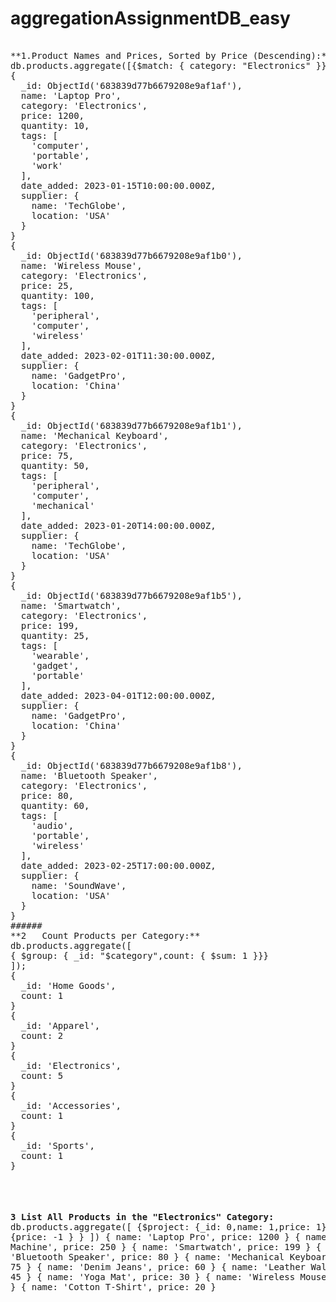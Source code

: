 # aggregationAssignmentDB_easy  
<pre/>  
**1.Product Names and Prices, Sorted by Price (Descending):**
db.products.aggregate([{$match: { category: "Electronics" }}]);
{
  _id: ObjectId('683839d77b6679208e9af1af'),
  name: 'Laptop Pro',
  category: 'Electronics',
  price: 1200,
  quantity: 10,
  tags: [
    'computer',
    'portable',
    'work'
  ],
  date_added: 2023-01-15T10:00:00.000Z,
  supplier: {
    name: 'TechGlobe',
    location: 'USA'
  }
}  
{
  _id: ObjectId('683839d77b6679208e9af1b0'),
  name: 'Wireless Mouse',
  category: 'Electronics',
  price: 25,
  quantity: 100,
  tags: [
    'peripheral',
    'computer',
    'wireless'
  ],
  date_added: 2023-02-01T11:30:00.000Z,
  supplier: {
    name: 'GadgetPro',
    location: 'China'
  }
}  
{
  _id: ObjectId('683839d77b6679208e9af1b1'),
  name: 'Mechanical Keyboard',
  category: 'Electronics',
  price: 75,
  quantity: 50,
  tags: [
    'peripheral',
    'computer',
    'mechanical'
  ],
  date_added: 2023-01-20T14:00:00.000Z,
  supplier: {
    name: 'TechGlobe',
    location: 'USA'
  }
}  
{
  _id: ObjectId('683839d77b6679208e9af1b5'),
  name: 'Smartwatch',
  category: 'Electronics',
  price: 199,
  quantity: 25,
  tags: [
    'wearable',
    'gadget',
    'portable'
  ],
  date_added: 2023-04-01T12:00:00.000Z,
  supplier: {
    name: 'GadgetPro',
    location: 'China'
  }
}  
{
  _id: ObjectId('683839d77b6679208e9af1b8'),
  name: 'Bluetooth Speaker',
  category: 'Electronics',
  price: 80,
  quantity: 60,
  tags: [
    'audio',
    'portable',
    'wireless'
  ],
  date_added: 2023-02-25T17:00:00.000Z,
  supplier: {
    name: 'SoundWave',
    location: 'USA'
  }
}  
######  
**2   Count Products per Category:**
db.products.aggregate([
{ $group: { _id: "$category",count: { $sum: 1 }}}
]);  
{
  _id: 'Home Goods',
  count: 1
}
{
  _id: 'Apparel',
  count: 2
}
{
  _id: 'Electronics',
  count: 5
}
{
  _id: 'Accessories',
  count: 1
}
{
  _id: 'Sports',
  count: 1
}


####
**3   List All Products in the "Electronics" Category:**
db.products.aggregate([
  {$project: {_id: 0,name: 1,price: 1}},
  {$sort: {price: -1 } } ])
{
  name: 'Laptop Pro',
  price: 1200
}
{
  name: 'Espresso Machine',
  price: 250
}
{
  name: 'Smartwatch',
  price: 199
}
{
  name: 'Bluetooth Speaker',
  price: 80
}
{
  name: 'Mechanical Keyboard',
  price: 75
}
{
  name: 'Denim Jeans',
  price: 60
}
{
  name: 'Leather Wallet',
  price: 45
}
{
  name: 'Yoga Mat',
  price: 30
}
{
  name: 'Wireless Mouse',
  price: 25
}
{
  name: 'Cotton T-Shirt',
  price: 20
}  
















<pre/>
